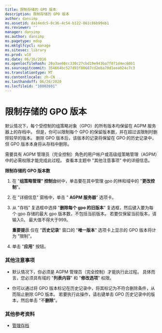 ```yaml
---
title: 限制存储的 GPO 版本
description: 限制存储的 GPO 版本
author: dansimp
ms.assetid: da14edc5-0c36-4c54-b122-861c86b99eb1
ms.reviewer: ''
manager: dansimp
ms.author: dansimp
ms.pagetype: mdop
ms.mktglfcycl: manage
ms.sitesec: library
ms.prod: w10
ms.date: 06/16/2016
ms.openlocfilehash: 20a3ae60cc330c27cbd19e943ba7f071d4ec60b1
ms.sourcegitcommit: 354664bc527d93f80687cd2eba70d1eea024c7c3
ms.translationtype: MT
ms.contentlocale: zh-CN
ms.lasthandoff: 06/26/2020
ms.locfileid: "10802691"
---
```

# 限制存储的 GPO 版本


默认情况下，每个受控制的组策略对象（GPO）的所有版本均保留在 AGPM 服务器上的存档中。 但是，你可以限制每个 GPO 的保留版本数，并在超过该限制时删除较早的版本。 删除 GPO 版本后，该版本的记录将保留在 GPO 的历史记录中，但 GPO 版本本身将从存档中删除。

需要具有 AGPM 管理员（完全控制）角色的用户帐户或高级组策略管理（AGPM）中的必需权限才能完成此过程。 查看本主题中 "其他注意事项" 中的详细信息。

**限制存储的 GPO 版本数**

1.  在 "**组策略管理" 控制台**树中，单击要在其中管理 gpo 的林和域中的 "**更改控制**"。

2.  在 "详细信息" 窗格中，单击 " **AGPM 服务器**" 选项卡。

3.  从 "存档" 复选框中选择 "**删除每个 gpo 的旧版本**" 复选框，然后键入要为每个 gpo 存储的最大 gpo 版本数，不包括当前版本。 若要仅保留当前版本，请输入0。 最大值不得大于999。

    **重要提示** 仅在 "**历史记录**" 窗口的 "**唯一版本**" 选项卡上显示的 GPO 版本将计为 "限制"。

     

4.  单击 "**应用**" 按钮。

### 其他注意事项

-   默认情况下，你必须是 AGPM 管理员（完全控制）才能执行此过程。 具体而言，您必须具有域的 "**列表内容**" 和 "**修改选项**" 权限。

-   你可以通过将 GPO 版本标记在历史记录中，将其标记为不符合删除条件，从而阻止删除 GPO 版本。 若要执行此操作，请右键单击 GPO 历史记录中的版本，然后单击 "不**删除**"。

### 其他参考资料

-   [管理存档](managing-the-archive.md)

 

 





